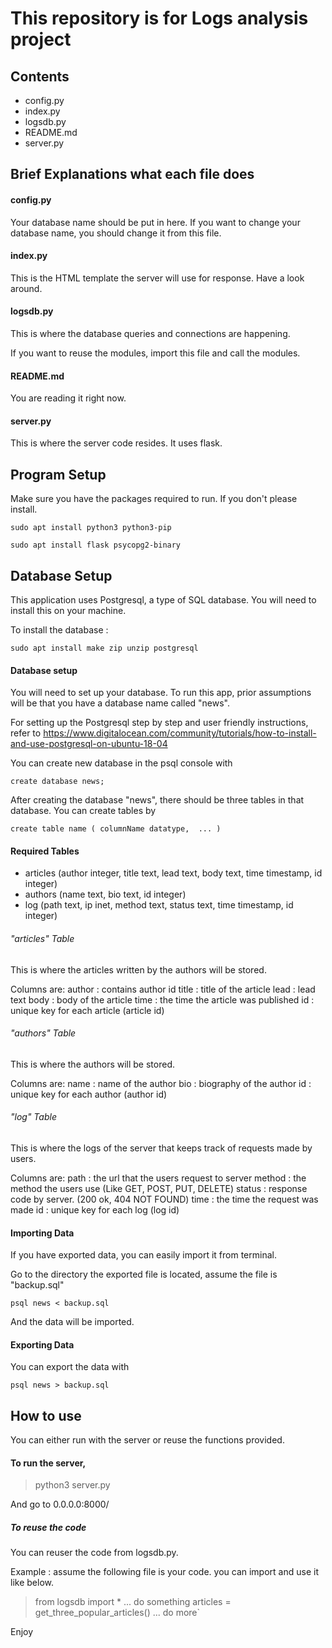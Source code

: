 # This repository is for Logs analysis project

## Contents

- config.py
- index.py
- logsdb.py
- README.md
- server.py

## Brief Explanations what each file does

#### config.py

Your database name should be put in here. If you want to change your database name, you should change it from this file.

#### index.py

This is the HTML template the server will use for response. Have a look around.

#### logsdb.py

This is where the database queries and connections are happening.

If you want to reuse the modules, import this file and call the modules.

#### README.md

You are reading it right now.

#### server.py

This is where the server code resides. It uses flask.

## Program Setup

Make sure you have the packages required to run. If you don't please install.

`sudo apt install python3 python3-pip`

`sudo apt install flask psycopg2-binary`

## Database Setup

This application uses Postgresql, a type of SQL database. You will need to install this on your machine.

To install the database :

`sudo apt install make zip unzip postgresql`

#### Database setup

You will need to set up your database. To run this app, prior assumptions will be that you have a database name called "news".

For setting up the Postgresql step by step and user friendly instructions, refer to https://www.digitalocean.com/community/tutorials/how-to-install-and-use-postgresql-on-ubuntu-18-04

You can create new database in the psql console with 

`create database news;` 

After creating the database "news", there should be three tables in that database. You can create tables by 

`create table name (
	columnName datatype, 
	...
)`

#### Required Tables

- articles (author integer, title text, lead text, body text, time timestamp, id integer)
- authors (name text, bio text, id integer)
- log (path text, ip inet, method text, status text, time timestamp, id integer)

###### "articles" Table

This is where the articles written by the authors will be stored. 

Columns are:
author : contains author id
title : title of the article
lead : lead text
body : body of the article
time : the time the article was published
id : unique key for each article (article id)

###### "authors" Table

This is where the authors will be stored.

Columns are:
name : name of the author
bio : biography of the author
id : unique key for each author (author id)

###### "log" Table

This is where the logs of the server that keeps track of requests made by users.

Columns are:
path : the url that the users request to server
method : the method the users use (Like GET, POST, PUT, DELETE)
status : response code by server. (200 ok, 404 NOT FOUND)
time : the time the request was made
id : unique key for each log (log id)

#### Importing Data

If you have exported data, you can easily import it from terminal.

Go to the directory the exported file is located, assume the file is "backup.sql"

`psql news < backup.sql`

And the data will be imported.

#### Exporting Data

You can export the data with

`psql news > backup.sql`

## How to use

You can either run with the server or reuse the functions provided.

#### To run the server, 

> python3 server.py

And go to 0.0.0.0:8000/

##### To reuse the code

You can reuser the code from logsdb.py. 

Example : assume the following file is your code. you can import and use it like below.

> from logsdb import *
> ... do something
>     articles = get_three_popular_articles()
>     ... do more`

Enjoy
